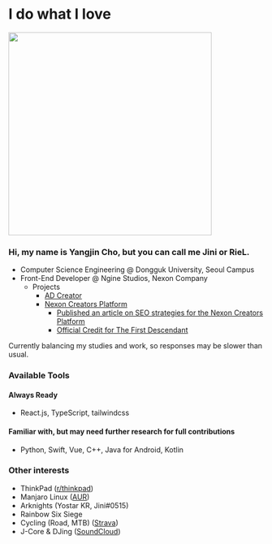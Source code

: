 # I do what I love
<img src="https://github.com/user-attachments/assets/c2c08fe9-3b76-4261-83c1-cfa1f3342c19" width="400"/>  

### Hi, my name is Yangjin Cho, but you can call me Jini or RieL. 

- Computer Science Engineering @ Dongguk University, Seoul Campus
- Front-End Developer @ Ngine Studios, Nexon Company
  - Projects
    - [AD Creator](https://docs.gamescale.io/ko/doc/49/categories/13993)
    - [Nexon Creators Platform](https://creators.nexon.com/)
      - [Published an article on SEO strategies for the Nexon Creators Platform](https://www.intelligencelabs.tech/86c22758-0540-4732-be7c-2494a44b893e)
      - [Official Credit for The First Descendant](https://x.com/jini_QwQ/status/1808043158485586000)

Currently balancing my studies and work, so responses may be slower than usual.

### Available Tools 
#### Always Ready
- React.js, TypeScript, tailwindcss
#### Familiar with, but may need further research for full contributions
- Python, Swift, Vue, C++, Java for Android, Kotlin

### Other interests
- ThinkPad ([r/thinkpad](https://www.reddit.com/r/thinkpad/comments/jluh2l/my_daily_drivers/?utm_source=share&utm_medium=web3x&utm_name=web3xcss&utm_term=1&utm_content=share_button))
- Manjaro Linux ([AUR](https://aur.archlinux.org/account/sheepjin99))
- Arknights (Yostar KR, Jini#0515)
- Rainbow Six Siege
- Cycling (Road, MTB) ([Strava](https://www.strava.com/athletes/4350561))
- J-Core & DJing ([SoundCloud](https://soundcloud.com/rielcho))

